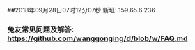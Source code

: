 ##2018年09月28日07时12分07秒 新址: 159.65.6.236
### 兔友常见问题及解答: https://github.com/wanggonging/d/blob/w/FAQ.md
